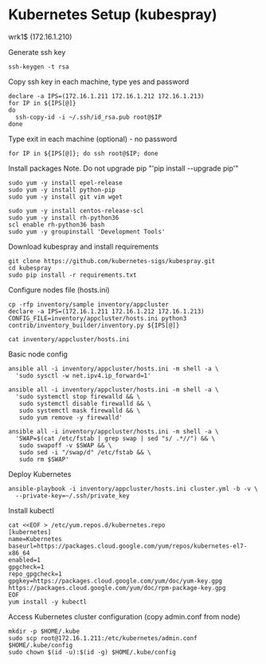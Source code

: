 # Kubernetes Setup (kubespray)

wrk1$ (172.16.1.210)

Generate ssh key
```
ssh-keygen -t rsa
```
Copy ssh key in each machine, type yes and password
```
declare -a IPS=(172.16.1.211 172.16.1.212 172.16.1.213)
for IP in ${IPS[@]}
do
  ssh-copy-id -i ~/.ssh/id_rsa.pub root@$IP
done
```
Type exit in each machine (optional) - no password 
```
for IP in ${IPS[@]}; do ssh root@$IP; done
```
Install packages
Note. Do not upgrade pip "'pip install --upgrade pip'"
```
sudo yum -y install epel-release
sudo yum -y install python-pip
sudo yum -y install git vim wget

sudo yum -y install centos-release-scl
sudo yum -y install rh-python36
scl enable rh-python36 bash
sudo yum -y groupinstall 'Development Tools'
```
Download kubespray and install requirements
```
git clone https://github.com/kubernetes-sigs/kubespray.git
cd kubespray
sudo pip install -r requirements.txt
```
Configure nodes file (hosts.ini)
```
cp -rfp inventory/sample inventory/appcluster
declare -a IPS=(172.16.1.211 172.16.1.212 172.16.1.213)
CONFIG_FILE=inventory/appcluster/hosts.ini python3 contrib/inventory_builder/inventory.py ${IPS[@]}

cat inventory/appcluster/hosts.ini
```
Basic node config
```
ansible all -i inventory/appcluster/hosts.ini -m shell -a \
  'sudo sysctl -w net.ipv4.ip_forward=1'

ansible all -i inventory/appcluster/hosts.ini -m shell -a \
  'sudo systemctl stop firewalld && \
   sudo systemctl disable firewalld && \
   sudo systemctl mask firewalld && \
   sudo yum remove -y firewalld'

ansible all -i inventory/appcluster/hosts.ini -m shell -a \
  'SWAP=$(cat /etc/fstab | grep swap | sed "s/ .*//") && \
   sudo swapoff -v $SWAP && \
   sudo sed -i "/swap/d" /etc/fstab && \
   sudo rm $SWAP'
```
Deploy Kubernetes
```
ansible-playbook -i inventory/appcluster/hosts.ini cluster.yml -b -v \
  --private-key=~/.ssh/private_key
```
Install kubectl
```
cat <<EOF > /etc/yum.repos.d/kubernetes.repo
[kubernetes]
name=Kubernetes
baseurl=https://packages.cloud.google.com/yum/repos/kubernetes-el7-x86_64
enabled=1
gpgcheck=1
repo_gpgcheck=1
gpgkey=https://packages.cloud.google.com/yum/doc/yum-key.gpg https://packages.cloud.google.com/yum/doc/rpm-package-key.gpg
EOF
yum install -y kubectl
```
Access Kubernetes cluster configuration
(copy admin.conf from node)
```
mkdir -p $HOME/.kube
sudo scp root@172.16.1.211:/etc/kubernetes/admin.conf $HOME/.kube/config
sudo chown $(id -u):$(id -g) $HOME/.kube/config
```  